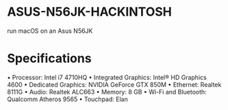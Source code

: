 # ASUS-N56JK-HACKINTOSH
run macOS on an Asus N56JK
# Specifications
• Processor: Intel i7 4710HQ
• Integrated Graphics: Intel® HD Graphics 4600
• Dedicated Graphics: NVIDIA GeForce GTX 850M
• Ethernet: Realtek 8111G
• Audio: Realtek ALC663
• Memory: 8 GB
• Wi-Fi and Bluetooth: Qualcomm Atheros 9565
• Touchpad: Elan
